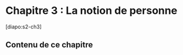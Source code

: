 # Chapitre 3 : La notion de personne


[diapo:s2-ch3]

## Contenu de ce chapitre

<script>subPages()</script>